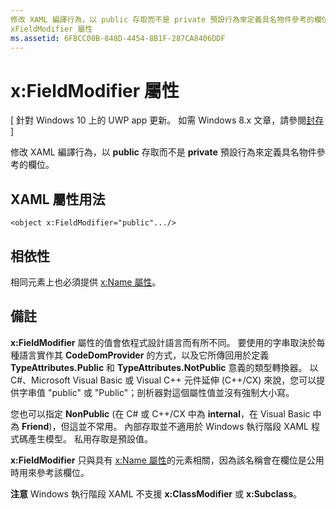 ```yaml
---
修改 XAML 編譯行為，以 public 存取而不是 private 預設行為來定義具名物件參考的欄位。
xFieldModifier 屬性
ms.assetid: 6FBCC00B-848D-4454-8B1F-287CA8406DDF
---
```


# x:FieldModifier 屬性

\[ 針對 Windows 10 上的 UWP app 更新。 如需 Windows 8.x 文章，請參閱[封存](http://go.microsoft.com/fwlink/p/?linkid=619132) \]

修改 XAML 編譯行為，以 **public** 存取而不是 **private** 預設行為來定義具名物件參考的欄位。

## XAML 屬性用法

``` syntax
<object x:FieldModifier="public".../>
```

## 相依性

相同元素上也必須提供 [x:Name 屬性](x-name-attribute.md)。

## 備註

**x:FieldModifier** 屬性的值會依程式設計語言而有所不同。 要使用的字串取決於每種語言實作其 **CodeDomProvider** 的方式，以及它所傳回用於定義 **TypeAttributes.Public** 和 **TypeAttributes.NotPublic** 意義的類型轉換器。 以 C#、Microsoft Visual Basic 或 Visual C++ 元件延伸 (C++/CX) 來說，您可以提供字串值 "public" 或 "Public"；剖析器對這個屬性值並沒有強制大小寫。

您也可以指定 **NonPublic** (在 C# 或 C++/CX 中為 **internal**，在 Visual Basic 中為 **Friend**)，但這並不常用。 內部存取並不適用於 Windows 執行階段 XAML 程式碼產生模型。 私用存取是預設值。

**x:FieldModifier** 只與具有 [x:Name 屬性](x-name-attribute.md)的元素相關，因為該名稱會在欄位是公用時用來參考該欄位。

**注意** Windows 執行階段 XAML 不支援 **x:ClassModifier** 或 **x:Subclass**。



<!--HONumber=Mar16_HO1-->


